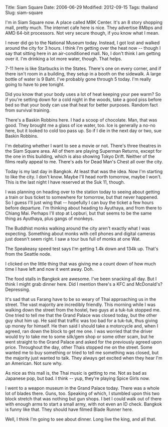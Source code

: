 Title: Siam Square
Date: 2006-06-29
Modified: 2012-09-15
Tags: thailand
Slug: siam-square

I'm in Siam Square now. A place called MBK Center. It's an 8 story shopping mall, pretty much. The internet cafe here is nice. They advertise 8Mbps and AMD 64-bit processors. Not very secure though, if you know what I mean.

I never did go to the National Museum today. Instead, I got lost and walked around the city for 3 hours. I think I'm getting over the heat now -- though I say that sitting here in an air-conditioned mall. No, I don't think I am getting over it. I'm drinking a lot more water, though. That helps.

7-11 here is like Starbucks in the States. There's one on every corner, and if there isn't room in a building, they setup in a booth on the sidewalk. A large bottle of water is 9 Baht. I've probably gone through 5 today. I'm really going to have to pee tonight.

Did you know that your body uses a lot of heat keeping your pee warm? So if you're setting down for a cold night in the woods, take a good piss before bed so that your body can use that heat for better purposes. Random fact from survival training.

There's a Baskin Robbins here. I had a scoop of chocolate. Man, that was good. They brought me a glass of ice water, too. Ice is generally a no-no here, but it looked to cold too pass up. So if I die in the next day or two, sue Baskin Robbins.

I'm debating whether I want to see a movie or not. There's three theatres in the Siam Square area. All of them are playing Superman Returns, except for the one in this building, which is also showing Tokyo Drift. Neither of the films really appeal to me. There's ads for Dead Man's Chest all over the city.

Today is my last day in Bangkok. At least that was the idea. Now I'm starting to like the city. I don't know. Maybe I'll head north tomorrow, maybe I won't. This is the last night I have reserved at the Suk 11, though.

I was planning on heading over to the station today to seeing about getting a train or bus ticket to somewhere for tomorrow, but that never happened. So I guess I'll just wing that -- hopefully I can buy the ticket a few hours before departure. I'm thinking about heading to Ayuthaya, and from there to Chiang Mai. Perhaps I'll stop at Lopburi, but that seems to be the same thing as Ayuthaya, plus gangs of monkeys.

The Buddhist monks walking around the city aren't exactly what I was expecting. Something about monks with cell phones and digital cameras just doesn't seem right. I saw a tour bus full of monks at one Wat.

The Speakeasy speed test says I'm getting 1.4k down and 134k up. That's from the Seattle node.

I clicked on the little thing that was giving me a count down of how much time I have left and now it went away. Doh.

The food stalls in Bangkok are awesome. I've been snacking all day. But I think I might grab dinner here. Did I mention there's a KFC and McDonald's? Depressing.

It's sad that us Farang have to be so weary of Thai approaching us in the street. The vast majority are incredibly friendly. This morning while I was walking down the street from the hostel, two guys at a tuk-tuk stopped me. One tried to tell me that the Grand Palace was closed today, but the other guy shut him up. He said that traffic was too bad for a tuk-tuk, thus giving up money for himself. He then said I should take a motorcycle and, when I agreed, ran down the block to get me one. I was worried that the driver would try to take me to some silk/gem shop or some other scam, but he went straight to the Grand Palace and asked for the previously agreed upon price. Throughout the day, other Thais stopped me on the street. Some wanted me to buy something or tried to tell me something was closed, but the majority just wanted to talk. They always get excited when they hear I'm an American. Not sure why.

As nice as this mall is, the Thai music is getting to me. Not as bad as Japanese pop, but bad. I think -- yup, they're playing Spice Girls now.

I went to a weapon museum in the Grand Palace today. There was a whole lot of blades there. Guns, too. Speaking of which, I stumbled upon this two block stretch that was nothing but gun shops. I bet I could walk out of there with enough arms to start a small army, with not even an ID check. Bangkok is funny like that. They should have filmed Blade Runner here.

Well, I think I'm going to see about dinner. Long live the king, and all that.
